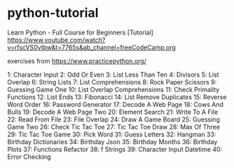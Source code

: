 # python-tutorial

Learn Python - Full Course for Beginners [Tutorial]
https://www.youtube.com/watch?v=rfscVS0vtbw&t=7765s&ab_channel=freeCodeCamp.org

exercises from https://www.practicepython.org/

1: Character Input
2: Odd Or Even
3: List Less Than Ten
4: Divisors
5: List Overlap
6: String Lists
7: List Comprehensions
8: Rock Paper Scissors
9: Guessing Game One
10: List Overlap Comprehensions
11: Check Primality Functions
12: List Ends
13: Fibonacci
14: List Remove Duplicates
15: Reverse Word Order
16: Password Generator
17: Decode A Web Page
18: Cows And Bulls
19: Decode A Web Page Two
20: Element Search
21: Write To A File
22: Read From File
23: File Overlap
24: Draw A Game Board
25: Guessing Game Two
26: Check Tic Tac Toe
27: Tic Tac Toe Draw
28: Max Of Three
29: Tic Tac Toe Game
30: Pick Word
31: Guess Letters
32: Hangman
33: Birthday Dictionaries
34: Birthday Json
35: Birthday Months
36: Birthday Plots
37: Functions Refactor
38: f Strings
39: Character Input Datetime
40: Error Checking
